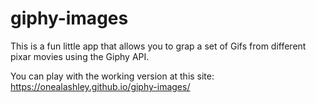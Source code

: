 # giphy-images

This is a fun little app that allows you to grap a set of Gifs from different pixar movies using the Giphy API. 

You can play with the working version at this site: https://onealashley.github.io/giphy-images/
